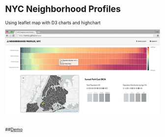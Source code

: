# NYC Neighborhood Profiles

Using leaflet map with D3 charts and highchart 

<kbd><a href="https://livenlulu.github.io/nycp/"><img src="data/screenshot.png" style="max-width:100%;"/></a></kbd><br><br>

##[Demo](https://livenlulu.github.io/nycp/)